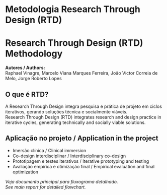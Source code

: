 # Metodologia Research Through Design (RTD)  
# Research Through Design (RTD) Methodology

**Autores / Authors:**  
Raphael Vinagre, Marcelo Viana Marques Ferreira, João Victor Correia de Melo, Jorge Roberto Lopes

## O que é RTD?  
A Research Through Design integra pesquisa e prática de projeto em ciclos iterativos, gerando soluções técnica e socialmente viáveis.  
Research Through Design (RTD) integrates research and design practice in iterative cycles, generating technically and socially viable solutions.

## Aplicação no projeto / Application in the project
- Imersão clínica / Clinical immersion
- Co-design interdisciplinar / Interdisciplinary co-design
- Prototipagem e testes iterativos / Iterative prototyping and testing
- Avaliação empírica e otimização final / Empirical evaluation and final optimization

*Veja documento principal para fluxograma detalhado.*  
*See main report for detailed flowchart.*
